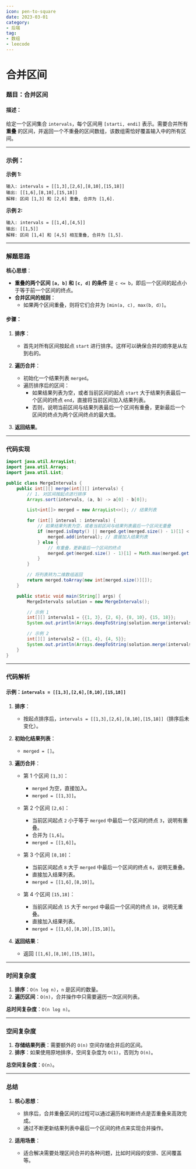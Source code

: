 ```yaml
---
icon: pen-to-square
date: 2023-03-01
category:
- 后端
tag:
- 数组
- leecode
---
```

# 合并区间

### **题目：合并区间**

#### **描述：**
给定一个区间集合 `intervals`，每个区间用 `[starti, endi]` 表示。需要合并所有 **重叠** 的区间，并返回一个不重叠的区间数组，该数组需恰好覆盖输入中的所有区间。

---

### **示例：**

**示例 1:**
```
输入: intervals = [[1,3],[2,6],[8,10],[15,18]]
输出: [[1,6],[8,10],[15,18]]
解释: 区间 [1,3] 和 [2,6] 重叠, 合并为 [1,6].
```

**示例 2:**
```
输入: intervals = [[1,4],[4,5]]
输出: [[1,5]]
解释: 区间 [1,4] 和 [4,5] 相互重叠, 合并为 [1,5].
```

---

### **解题思路**

**核心思想**：
- **重叠的两个区间 `[a, b]` 和 `[c, d]` 的条件** 是 `c <= b`，即后一个区间的起点小于等于前一个区间的终点。
- **合并区间的规则**：
    - 如果两个区间重叠，则将它们合并为 `[min(a, c), max(b, d)]`。

#### **步骤：**
1. **排序**：
    - 首先对所有区间按起点 `start` 进行排序。这样可以确保合并的顺序是从左到右的。

2. **遍历合并**：
    - 初始化一个结果列表 `merged`。
    - 遍历排序后的区间：
        - 如果结果列表为空，或者当前区间的起点 `start` 大于结果列表最后一个区间的终点 `end`，直接将当前区间加入结果列表。
        - 否则，说明当前区间与结果列表最后一个区间有重叠，更新最后一个区间的终点为两个区间终点的最大值。

3. **返回结果**。

---

### **代码实现**

```java
import java.util.ArrayList;
import java.util.Arrays;
import java.util.List;

public class MergeIntervals {
    public int[][] merge(int[][] intervals) {
        // 1. 对区间按起点进行排序
        Arrays.sort(intervals, (a, b) -> a[0] - b[0]);

        List<int[]> merged = new ArrayList<>(); // 结果列表

        for (int[] interval : intervals) {
            // 如果结果列表为空，或者当前区间与结果列表最后一个区间无重叠
            if (merged.isEmpty() || merged.get(merged.size() - 1)[1] < interval[0]) {
                merged.add(interval); // 直接加入结果列表
            } else {
                // 有重叠，更新最后一个区间的终点
                merged.get(merged.size() - 1)[1] = Math.max(merged.get(merged.size() - 1)[1], interval[1]);
            }
        }

        // 将列表转为二维数组返回
        return merged.toArray(new int[merged.size()][]);
    }

    public static void main(String[] args) {
        MergeIntervals solution = new MergeIntervals();

        // 示例 1
        int[][] intervals1 = {{1, 3}, {2, 6}, {8, 10}, {15, 18}};
        System.out.println(Arrays.deepToString(solution.merge(intervals1))); // 输出: [[1,6],[8,10],[15,18]]

        // 示例 2
        int[][] intervals2 = {{1, 4}, {4, 5}};
        System.out.println(Arrays.deepToString(solution.merge(intervals2))); // 输出: [[1,5]]
    }
}
```

---

### **代码解析**

#### 示例：`intervals = [[1,3],[2,6],[8,10],[15,18]]`

1. **排序**：
    - 按起点排序后，`intervals = [[1,3],[2,6],[8,10],[15,18]]`（排序后未变化）。

2. **初始化结果列表**：
    - `merged = []`。

3. **遍历合并**：
    - 第 1 个区间 `[1,3]`：
        - `merged` 为空，直接加入。
        - `merged = [[1,3]]`。

    - 第 2 个区间 `[2,6]`：
        - 当前区间起点 `2` 小于等于 `merged` 中最后一个区间的终点 `3`，说明有重叠。
        - 合并为 `[1,6]`。
        - `merged = [[1,6]]`。

    - 第 3 个区间 `[8,10]`：
        - 当前区间起点 `8` 大于 `merged` 中最后一个区间的终点 `6`，说明无重叠。
        - 直接加入结果列表。
        - `merged = [[1,6],[8,10]]`。

    - 第 4 个区间 `[15,18]`：
        - 当前区间起点 `15` 大于 `merged` 中最后一个区间的终点 `10`，说明无重叠。
        - 直接加入结果列表。
        - `merged = [[1,6],[8,10],[15,18]]`。

4. **返回结果**：
    - 返回 `[[1,6],[8,10],[15,18]]`。

---

### **时间复杂度**

1. **排序**：`O(n log n)`，`n` 是区间的数量。
2. **遍历区间**：`O(n)`，合并操作中只需要遍历一次区间列表。

**总时间复杂度**：`O(n log n)`。

---

### **空间复杂度**

1. **存储结果列表**：需要额外的 `O(n)` 空间存储合并后的区间。
2. **排序**：如果使用原地排序，空间复杂度为 `O(1)`，否则为 `O(n)`。

**总空间复杂度**：`O(n)`。

---

### **总结**

1. **核心思想**：
    - 排序后，合并重叠区间的过程可以通过遍历和判断终点是否重叠来高效完成。
    - 通过不断更新结果列表中最后一个区间的终点来实现合并操作。

2. **适用场景**：
    - 适合解决需要处理区间合并的各种问题，比如时间段的安排、区间覆盖等。

